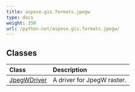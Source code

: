 ```yaml
---
title: aspose.gis.formats.jpegw
type: docs
weight: 350
url: /python-net/aspose.gis.formats.jpegw/
---
```





## **Classes**
| **Class** | **Description** |
| :- | :- |
| [JpegWDriver](/psd/python-net/aspose.gis.formats.jpegw/jpegwdriver/) | A driver for JpegW raster. |
